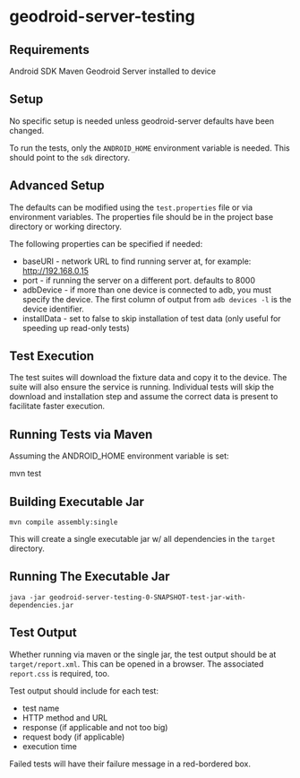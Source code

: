 geodroid-server-testing
=======================

Requirements
------------

Android SDK
Maven
Geodroid Server installed to device

Setup
-----

No specific setup is needed unless geodroid-server defaults have been changed.

To run the tests, only the `ANDROID_HOME` environment variable is needed. This should point to the `sdk` directory.

Advanced Setup
--------------

The defaults can be modified using the `test.properties` file or via environment variables. The properties file should be in the project base directory or working directory.

The following properties can be specified if needed:

* baseURI - network URL to find running server at, for example: http://192.168.0.15
* port - if running the server on a different port. defaults to 8000
* adbDevice - if more than one device is connected to adb, you must specify the device. The first column of output from `adb devices -l` is the device identifier.
* installData - set to false to skip installation of test data (only useful for speeding up read-only tests)

Test Execution
--------------

The test suites will download the fixture data and copy it to the device. The suite will also ensure the service is running.
Individual tests will skip the download and installation step and assume the correct data is present to facilitate faster execution.

Running Tests via Maven
-----------------------

Assuming the ANDROID_HOME environment variable is set:

  mvn test
  
Building Executable Jar
-----------------------

`mvn compile assembly:single`

This will create a single executable jar w/ all dependencies in the `target` directory.

Running The Executable Jar
--------------------------

`java -jar geodroid-server-testing-0-SNAPSHOT-test-jar-with-dependencies.jar`

Test Output
-----------

Whether running via maven or the single jar, the test output should be at `target/report.xml`. This can be opened in a browser. The associated `report.css` is required, too.

Test output should include for each test:

* test name
* HTTP method and URL
* response (if applicable and not too big)
* request body (if applicable)
* execution time

Failed tests will have their failure message in a red-bordered box.
